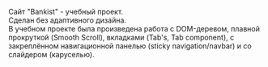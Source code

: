 Сайт "Bankist" - учебный проект.  
Сделан без адаптивного дизайна.  
В учебном проекте была произведена работа с DOM-деревом, плавной прокруткой (Smooth Scroll), вкладками (Tab's, Tab component), с закреплённом навигационной панелью (sticky navigation/navbar) и со слайдером (каруселью).
